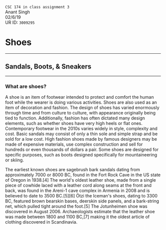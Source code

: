 `CSC 174 in class assignment 3`  
Anant Singh  
02/6/19  
UR ID: `3009295`
# Shoes
---
## Sandals, Boots, & Sneakers 
---

### What are shoes?
A shoe is an item of footwear intended to protect and comfort the human foot while the wearer is doing various activities. Shoes are also used as an item of decoration and fashion. The design of shoes has varied enormously through time and from culture to culture, with appearance originally being tied to function. Additionally, fashion has often dictated many design elements, such as whether shoes have very high heels or flat ones. Contemporary footwear in the 2010s varies widely in style, complexity and cost. Basic sandals may consist of only a thin sole and simple strap and be sold for a low cost. High fashion shoes made by famous designers may be made of expensive materials, use complex construction and sell for hundreds or even thousands of dollars a pair. Some shoes are designed for specific purposes, such as boots designed specifically for mountaineering or skiing.  

The earliest known shoes are sagebrush bark sandals dating from approximately 7000 or 8000 BC, found in the Fort Rock Cave in the US state of Oregon in 1938.[4] The world's oldest leather shoe, made from a single piece of cowhide laced with a leather cord along seams at the front and back, was found in the Areni-1 cave complex in Armenia in 2008 and is believed to date to 3500 BC.[5][6] Ötzi the Iceman's shoes, dating to 3300 BC, featured brown bearskin bases, deerskin side panels, and a bark-string net, which pulled tight around the foot.[5] The Jotunheimen shoe was discovered in August 2006. Archaeologists estimate that the leather shoe was made between 1800 and 1100 BC,[7] making it the oldest article of clothing discovered in Scandinavia.






